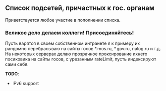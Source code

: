 ## Список подсетей, причастных к гос. органам ##
Приветствуется любое участие в пополнении списка.

### Великое дело делаем коллеги! Присоединяйтесь!
Пусть варятся в своем собственном интранете
я к примеру их рандомно перебрасываю
на сайты госов *.mos.ru, *.gov.ru, nalog.ru и т.д.
На некоторых серверах делаю прозрачное проксирование
ихнего посиковика  на сайты госов, с урезанным rateLimit,
пусть индексируют сами себя.


**TODO**:
- IPv6 support
